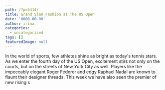 ```yaml
---
path: /?p=5414/
title: Grand Slam Fashion at The US Open
date: '0000-00-00'
author: irina
categories:
  - uncategorized
tags: []
featuredImage: null
---
```

In the world of sports, few athletes shine as bright as today's tennis stars. As we enter the fourth day of the US Open, excitement stirs not only on the courts, but on the streets of New York City as well. Players like the impeccably elegant Roger Federer and edgy Raphael Nadal are known to flaunt their designer threads. This week we have also seen the premier of new rising s